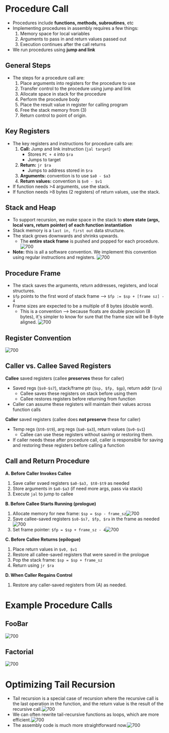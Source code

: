 
# Procedure Call
* Procedures include **functions, methods, subroutines**, etc
* Implementing procedures in assembly requires a few things:
	1. Memory space for local variables
	2. Arguments to pass in and return values passed out
	3. Execution continues after the call returns
* We run procedures using **jump and link**
## General Steps
* The steps for a procedure call are:
	1. Place arguments into registers for the procedure to use
	2. Transfer control to the procedure using jump and link
	3. Allocate space in stack for the procedure
	4. Perform the procedure body
	5. Place the result value in register for calling program
	6. Free the stack memory from (3)
	7. Return control to point of origin.
## Key Registers
* The key registers and instructions for procedure calls are:
	1. **Call:** Jump and link instruction (`jal target`)
		* Stores `PC + 4` into `$ra`
		* Jumps to target
	1. **Return:** `jr $ra`
		* Jumps to address stored in `$ra`
	1. **Arguments:** convention is to use `$a0 - $a3`
	2. **Return values:** convention is `$v0 - $v1`
* If function needs >4 arguments, use the stack.
* If function needs >8 bytes (2 registers) of return values, use the stack.
## Stack and Heap
* To support recursion, we make space in the stack to **store state (args, local vars, return pointer) of each function instantiation**
* Stack memory is a `last in, first out` data structure.
* The stack grows downwards and shrinks upwards.
	* The **entire stack frame** is pushed and popped for each procedure.![700](Pasted%20image%2020250116140457.png)
* **Note:** this is all a software convention. We implement this convention using regular instructions and registers.
![700](Pasted%20image%2020250116140711.png)

## Procedure Frame
* The stack saves the arguments, return addresses, registers, and local structures.
* `$fp` points to the first word of stack frame ⟶ `$fp := $sp + [frame sz] - 4`
* Frame sizes are expected to be a multiple of 8 bytes (double word).
	* This is a convention ⟶ because floats are double precision (8 bytes), it's simpler to know for sure that the frame size will be 8-byte aligned.
![700](Pasted%20image%2020250116141107.png)
## Register Convention
![700](Pasted%20image%2020250116141116.png)
## Caller vs. Callee Saved Registers
**Callee** saved registers (callee **preserves** these for caller)
* Saved regs (`$s0-$s7`), stack/frame ptr (`$sp, $fp, $gp`), return addr (`$ra`)
	* Callee saves these registers on stack before using them
	* Callee restores registers before returning from function
* Caller can assume these registers will maintain their values across function calls

**Caller** saved registers (callee does **not preserve** these for caller)
* Temp regs (`$t0-$t9`), arg regs (`$a0-$a3`), return values (`$v0-$v1`)
	* Callee can use these registers without saving or restoring them.
* If caller needs these after procedure call, caller is responsible for saving and restoring these registers before calling a function

## Call and Return Procedure
**A. Before Caller Invokes Callee**
1. Save caller svaed registers `$a0-$a3, $t0-$t9` as needed
2. Store arguments in `$a0-$a3` (if need more args, pass via stack)
3. Execute `jal` to jump to callee

**B. Before Callee Starts Running (prologue)**
1. Allocate memory for new frame: `$sp = $sp - frame_sz`![700](Pasted%20image%2020250116142850.png)
1. Save callee-saved registers `$s0-$s7, $fp, $ra` in the frame as needed![700](Pasted%20image%2020250116142900.png)
2. Set frame pointer: `$fp = $sp + frame_sz - 4`![700](Pasted%20image%2020250116142907.png)

**C. Before Callee Returns (epilogue)**
1. Place return values in `$v0, $v1`
2. Restore all callee-saved registers that were saved in the prologue
3. Pop the stack frame: `$sp = $sp + frame_sz`
4. Return using `jr $ra`

**D. When Caller Regains Control**
1. Restore any caller-saved registers from (A) as needed.

# Example Procedure Calls
## FooBar
![700](Pasted%20image%2020250116143215.png)
## Factorial
![700](Pasted%20image%2020250116143225.png)
# Optimizing Tail Recursion
* Tail recursion is a special case of recursion where the recursive call is the last operation in the function, and the return value is the result of the recursive call.![700](Pasted%20image%2020250116143704.png)
* We can often rewrite tail-recursive functions as loops, which are more efficient.![700](Pasted%20image%2020250116143711.png)
* The assembly code is much more straightforward now.![700](Pasted%20image%2020250116143738.png)
